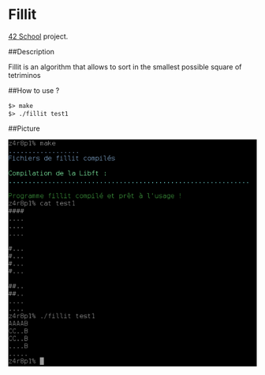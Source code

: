 # Fillit
[42 School](https://www.42.fr/) project.

##Description

Fillit is an algorithm that allows to sort in the smallest possible square of tetriminos


##How to use ?

```
$> make
$> ./fillit test1
```

##Picture

![](png/fillit%20img.png)
